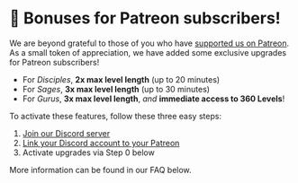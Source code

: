 # 🙏 Bonuses for Patreon subscribers!

We are beyond grateful to those of you who have [supported us on Patreon](https://www.patreon.com/beatsage). As a small token of appreciation, we have added some exclusive upgrades for Patreon subscribers!

- For _Disciples_, **2x max level length** (up to 20 minutes)
- For _Sages_, **3x max level length** (up to 30 minutes)
- For _Gurus_, **3x max level length**, _and_ **immediate access to 360 Levels**!

To activate these features, follow these three easy steps:

1. [Join our Discord server](https://discord.beatsage.com)
1. [Link your Discord account to your Patreon](https://www.patreon.com/settings-creator/apps)
1. Activate upgrades via Step 0 below

More information can be found in our FAQ below.
